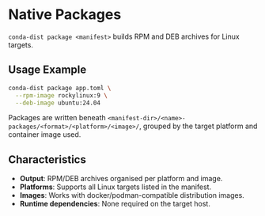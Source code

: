 # Native Packages

`conda-dist package <manifest>` builds RPM and DEB archives for Linux targets.

## Usage Example

```bash
conda-dist package app.toml \
  --rpm-image rockylinux:9 \
  --deb-image ubuntu:24.04
```

Packages are written beneath
`<manifest-dir>/<name>-packages/<format>/<platform>/<image>/`, grouped by the
target platform and container image used.

## Characteristics

- **Output**: RPM/DEB archives organised per platform and image.
- **Platforms**: Supports all Linux targets listed in the manifest.
- **Images**: Works with docker/podman-compatible distribution images.
- **Runtime dependencies**: None required on the target host.
